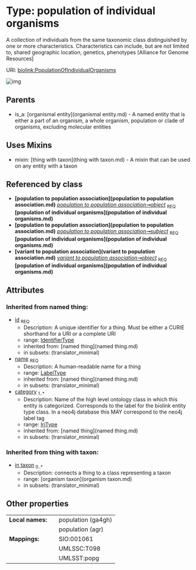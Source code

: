 
# Type: population of individual organisms


A collection of individuals from the same taxonomic class distinguished by one or more characteristics. Characteristics can include, but are not limited to, shared geographic location, genetics, phenotypes [Alliance for Genome Resources]

URI: [biolink:PopulationOfIndividualOrganisms](https://w3id.org/biolink/vocab/PopulationOfIndividualOrganisms)


![img](http://yuml.me/diagram/nofunky;dir:TB/class/\[OrganismTaxon]<in%20taxon%200..*-%20\[PopulationOfIndividualOrganisms&#124;id(i):identifier_type;name(i):label_type;category(i):iri_type%20%2B],%20\[PopulationToPopulationAssociation]-%20object%201..1>\[PopulationOfIndividualOrganisms],%20\[PopulationToPopulationAssociation]-%20subject%201..1>\[PopulationOfIndividualOrganisms],%20\[VariantToPopulationAssociation]-%20object%201..1>\[PopulationOfIndividualOrganisms],%20\[PopulationOfIndividualOrganisms]uses%20-.->\[ThingWithTaxon],%20\[OrganismalEntity]^-\[PopulationOfIndividualOrganisms])

## Parents

 *  is_a: [organismal entity](organismal entity.md) - A named entity that is either a part of an organism, a whole organism, population or clade of organisms, excluding molecular entities

## Uses Mixins

 *  mixin: [thing with taxon](thing with taxon.md) - A mixin that can be used on any entity with a taxon

## Referenced by class

 *  **[population to population association](population to population association.md)** *[population to population association➞object](population_to_population_association_object.md)*  <sub>REQ</sub>  **[population of individual organisms](population of individual organisms.md)**
 *  **[population to population association](population to population association.md)** *[population to population association➞subject](population_to_population_association_subject.md)*  <sub>REQ</sub>  **[population of individual organisms](population of individual organisms.md)**
 *  **[variant to population association](variant to population association.md)** *[variant to population association➞object](variant_to_population_association_object.md)*  <sub>REQ</sub>  **[population of individual organisms](population of individual organisms.md)**

## Attributes


### Inherited from named thing:

 * [id](id.md)  <sub>REQ</sub>
    * Description: A unique identifier for a thing. Must be either a CURIE shorthand for a URI or a complete URI
    * range: [IdentifierType](type/IdentifierType.md)
    * inherited from: [named thing](named thing.md)
    * in subsets: (translator_minimal)
 * [name](name.md)  <sub>REQ</sub>
    * Description: A human-readable name for a thing
    * range: [LabelType](type/LabelType.md)
    * inherited from: [named thing](named thing.md)
    * in subsets: (translator_minimal)
 * [category](category.md)  <sub>1..*</sub>
    * Description: Name of the high level ontology class in which this entity is categorized. Corresponds to the label for the biolink entity type class. In a neo4j database this MAY correspond to the neo4j label tag
    * range: [IriType](type/IriType.md)
    * inherited from: [named thing](named thing.md)
    * in subsets: (translator_minimal)

### Inherited from thing with taxon:

 * [in taxon](in_taxon.md)  <sub>0..*</sub>
    * Description: connects a thing to a class representing a taxon
    * range: [organism taxon](organism taxon.md)
    * in subsets: (translator_minimal)

## Other properties

|  |  |  |
| --- | --- | --- |
| **Local names:** | | population (ga4gh) |
|  | | population (agr) |
| **Mappings:** | | SIO:001061 |
|  | | UMLSSC:T098 |
|  | | UMLSST:popg |

